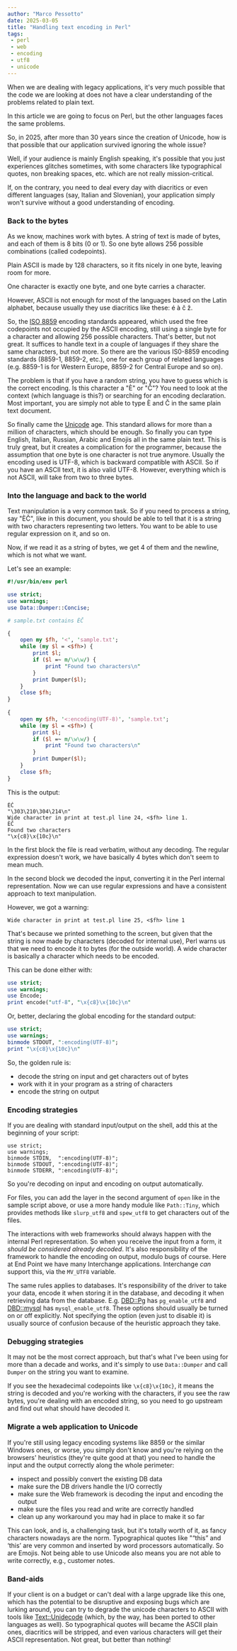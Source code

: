 ```yaml
---
author: "Marco Pessotto"
date: 2025-03-05
title: "Handling text encoding in Perl"
tags:
 - perl
 - web
 - encoding
 - utf8
 - unicode
---
```


When we are dealing with legacy applications, it's very much possible
that the code we are looking at does not have a clear understanding of
the problems related to plain text.

In this article we are going to focus on Perl, but the other languages
faces the same problems.

So, in 2025, after more than 30 years since the creation of Unicode,
how is that possible that our application survived ignoring the whole
issue?

Well, if your audience is mainly English speaking, it's possible that
you just experiences glitches sometimes, with some characters like
typographical quotes, non breaking spaces, etc. which are not really
mission-critical.

If, on the contrary, you need to deal every day with diacritics or
even different languages (say, Italian and Slovenian), your
application simply won't survive without a good understanding of
encoding.

### Back to the bytes

As we know, machines work with bytes. A string of text is made of
bytes, and each of them is 8 bits (0 or 1). So one byte allows 256
possible combinations (called codepoints).

Plain ASCII is made by 128 characters, so it fits nicely in one byte,
leaving room for more.

One character is exactly one byte, and one byte carries a character.

However, ASCII is not enough for most of the languages based on the
Latin alphabet, because usually they use diacritics like these: é à č
ž.

So, the [ISO 8859](https://en.wikipedia.org/wiki/ISO/IEC_8859)
encoding standards appeared, which used the free codepoints not
occupied by the ASCII encoding, still using a single byte for a
character and allowing 256 possible characters. That's better, but not
great. It suffices to handle text in a couple of languages if they
share the same characters, but not more. So there are the various
IS0-8859 encoding standards (8859-1, 8859-2, etc.), one for each group
of related languages (e.g. 8859-1 is for Western Europe, 8859-2 for
Central Europe and so on).

The problem is that if you have a random string, you have to guess
which is the correct encoding. Is this character a "È" or "Č"? You
need to look at the context (which language is this?) or searching for
an encoding declaration. Most important, you are simply not able to
type È and Č in the same plain text document.

So finally came the [Unicode](https://en.wikipedia.org/wiki/) age.
This standard allows for more than a million of characters, which
should be enough. So finally you can type English, Italian, Russian,
Arabic and Emojis all in the same plain text. This is truly great, but
it creates a complication for the programmer, because the assumption
that one byte is one character is not true anymore. Usually the
encoding used is UTF-8, which is backward compatible with ASCII. So if
you have an ASCII text, it is also valid UTF-8. However, everything
which is not ASCII, will take from two to three bytes.

### Into the language and back to the world

Text manipulation is a very common task. So if you need to process a
string, say "ÈČ", like in this document, you should be able to tell
that it is a string with two characters representing two letters. You
want to be able to use regular expression on it, and so on.

Now, if we read it as a string of bytes, we get 4 of them and the
newline, which is not what we want.

Let's see an example:

```perl
#!/usr/bin/env perl

use strict;
use warnings;
use Data::Dumper::Concise;

# sample.txt contains ÈČ

{
    open my $fh, '<', 'sample.txt';
    while (my $l = <$fh>) {
        print $l;
        if ($l =~ m/\w\w/) {
            print "Found two characters\n"
        }
        print Dumper($l);
    }
    close $fh;
}
      
{
    open my $fh, '<:encoding(UTF-8)', 'sample.txt';
    while (my $l = <$fh>) {
        print $l;
        if ($l =~ m/\w\w/) {
            print "Found two characters\n"
        }
        print Dumper($l);
    }
    close $fh;
}
```

This is the output:

```
ÈČ
"\303\210\304\214\n"
Wide character in print at test.pl line 24, <$fh> line 1.
ÈČ
Found two characters
"\x{c8}\x{10c}\n"
```

In the first block the file is read verbatim, without any decoding.
The regular expression doesn't work, we have basically 4 bytes which
don't seem to mean much.

In the second block we decoded the input, converting it in the Perl
internal representation. Now we can use regular expressions and have a
consistent approach to text manipulation.

However, we got a warning:

```
Wide character in print at test.pl line 25, <$fh> line 1
```

That's because we printed something to the screen, but given that the
string is now made by characters (decoded for internal use), Perl
warns us that we need to encode it to bytes (for the outside world). A
wide character is basically a character which needs to be encoded.

This can be done either with:

```perl
use strict;
use warnings;
use Encode;
print encode("utf-8", "\x{c8}\x{10c}\n"
```

Or, better, declaring the global encoding for the standard output:

```perl
use strict;
use warnings;
binmode STDOUT, ":encoding(UTF-8)";
print "\x{c8}\x{10c}\n"
```

So, the golden rule is:

 - decode the string on input and get characters out of bytes
 - work with it in your program as a string of characters
 - encode the string on output
 
### Encoding strategies

If you are dealing with standard input/output on the shell, add this
at the beginning of your script:

```
use strict;
use warnings;
binmode STDIN,  ":encoding(UTF-8)";
binmode STDOUT, ":encoding(UTF-8)";
binmode STDERR, ":encoding(UTF-8)";
```

So you're decoding on input and encoding on output automatically.

For files, you can add the layer in the second argument of `open` like
in the sample script above, or use a more handy module like
`Path::Tiny`, which provides methods like `slurp_utf8` and `spew_utf8`
to get characters out of the files.

The interactions with web frameworks should always happen with the
internal Perl representation. So when you receive the input from a
form, it *should be considered already decoded*. It's also
responsibility of the framework to handle the encoding on output,
modulo bugs of course. Here at End Point we have many Interchange
applications. Interchange *can* support this, via the `MV_UTF8`
variable.

The same rules applies to databases. It's responsibility of the driver
to take your data, encode it when storing it in the database, and
decoding it when retrieving data from the database. E.g.
[DBD::Pg](https://metacpan.org/pod/DBD::Pg) has `pg_enable_utf8` and
[DBD::mysql](https://metacpan.org/pod/DBD::mysql) has
`mysql_enable_utf8`. These options should usually be turned on or off
explicitly. Not specifying the option (even just to disable it) is
usually source of confusion because of the heuristic approach they
take.

### Debugging strategies

It may not be the most correct approach, but that's what I've been
using for more than a decade and works, and it's simply to use
`Data::Dumper` and call `Dumper` on the string you want to examine.

If you see the hexadecimal codepoints like `\x{c8}\x{10c}`, it means
the string is decoded and you're working with the characters, if you
see the raw bytes, you're dealing with an encoded string, so you need
to go upstream and find out what should have decoded it.

### Migrate a web application to Unicode

If you're still using legacy encoding systems like 8859 or the similar
Windows ones, or worse, you simply don't know and you're relying on
the browsers' heuristics (they're quite good at that) you need to
handle the input and the output correctly along the whole perimeter:

 - inspect and possibly convert the existing DB data
 - make sure the DB drivers handle the I/O correctly
 - make sure the Web framework is decoding the input and encoding the output
 - make sure the files you read and write are correctly handled
 - clean up any workaround you may had in place to make it so far
 
This can look, and is, a challenging task, but it's totally worth of
it, as fancy characters nowadays are the norm. Typographical quotes
like "“this” and ‘this’ are very common and inserted by word
processors automatically. So are Emojis. Not being able to use Unicode
also means you are not able to write correctly, e.g., customer notes.

### Band-aids

If your client is on a budget or can't deal with a large upgrade like
this one, which has the potential to be disruptive and exposing bugs
which are lurking around, you can try to degrade the unicode
characters to ASCII with tools like
[Text::Unidecode](https://metacpan.org/pod/Text::Unidecode) (which, by
the way, has been ported to other languages as well). So typographical
quotes will became the ASCII plain ones, diacritics will be stripped,
and even various characters will get their ASCII representation. Not
great, but better than nothing!

